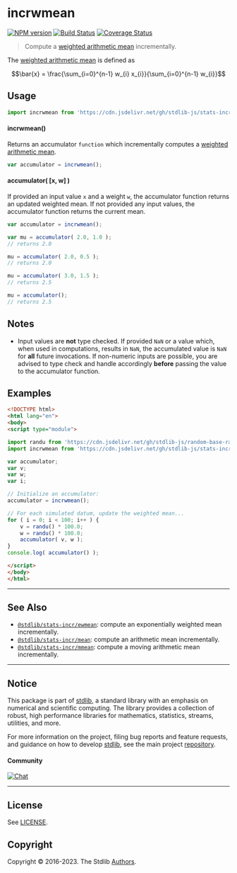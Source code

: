 <!--

@license Apache-2.0

Copyright (c) 2019 The Stdlib Authors.

Licensed under the Apache License, Version 2.0 (the "License");
you may not use this file except in compliance with the License.
You may obtain a copy of the License at

   http://www.apache.org/licenses/LICENSE-2.0

Unless required by applicable law or agreed to in writing, software
distributed under the License is distributed on an "AS IS" BASIS,
WITHOUT WARRANTIES OR CONDITIONS OF ANY KIND, either express or implied.
See the License for the specific language governing permissions and
limitations under the License.

-->

# incrwmean

[![NPM version][npm-image]][npm-url] [![Build Status][test-image]][test-url] [![Coverage Status][coverage-image]][coverage-url] <!-- [![dependencies][dependencies-image]][dependencies-url] -->

> Compute a [weighted arithmetic mean][weighted-arithmetic-mean] incrementally.

<section class="intro">

The [weighted arithmetic mean][weighted-arithmetic-mean] is defined as

<!-- <equation class="equation" label="eq:weighted_arithmetic_mean" align="center" raw="\bar{x} = \frac{\sum_{i=0}^{n-1} w_{i} x_{i}}{\sum_{i=0}^{n-1} w_{i}}" alt="Equation for the weighted arithmetic mean."> -->

```math
\bar{x} = \frac{\sum_{i=0}^{n-1} w_{i} x_{i}}{\sum_{i=0}^{n-1} w_{i}}
```

<!-- <div class="equation" align="center" data-raw-text="\bar{x} = \frac{\sum_{i=0}^{n-1} w_{i} x_{i}}{\sum_{i=0}^{n-1} w_{i}}" data-equation="eq:weighted_arithmetic_mean">
    <img src="https://cdn.jsdelivr.net/gh/stdlib-js/stdlib@adbea9806383f70c982e3191475c874efba1296b/lib/node_modules/@stdlib/stats/incr/wmean/docs/img/equation_weighted_arithmetic_mean.svg" alt="Equation for the weighted arithmetic mean.">
    <br>
</div> -->

<!-- </equation> -->

</section>

<!-- /.intro -->



<section class="usage">

## Usage

```javascript
import incrwmean from 'https://cdn.jsdelivr.net/gh/stdlib-js/stats-incr-wmean@esm/index.mjs';
```

#### incrwmean()

Returns an accumulator `function` which incrementally computes a [weighted arithmetic mean][weighted-arithmetic-mean].

```javascript
var accumulator = incrwmean();
```

#### accumulator( \[x, w] )

If provided an input value `x` and a weight `w`, the accumulator function returns an updated weighted mean. If not provided any input values, the accumulator function returns the current mean.

```javascript
var accumulator = incrwmean();

var mu = accumulator( 2.0, 1.0 );
// returns 2.0

mu = accumulator( 2.0, 0.5 );
// returns 2.0

mu = accumulator( 3.0, 1.5 );
// returns 2.5

mu = accumulator();
// returns 2.5
```

</section>

<!-- /.usage -->

<section class="notes">

## Notes

-   Input values are **not** type checked. If provided `NaN` or a value which, when used in computations, results in `NaN`, the accumulated value is `NaN` for **all** future invocations. If non-numeric inputs are possible, you are advised to type check and handle accordingly **before** passing the value to the accumulator function.

</section>

<!-- /.notes -->

<section class="examples">

## Examples

<!-- eslint no-undef: "error" -->

```html
<!DOCTYPE html>
<html lang="en">
<body>
<script type="module">

import randu from 'https://cdn.jsdelivr.net/gh/stdlib-js/random-base-randu@esm/index.mjs';
import incrwmean from 'https://cdn.jsdelivr.net/gh/stdlib-js/stats-incr-wmean@esm/index.mjs';

var accumulator;
var v;
var w;
var i;

// Initialize an accumulator:
accumulator = incrwmean();

// For each simulated datum, update the weighted mean...
for ( i = 0; i < 100; i++ ) {
    v = randu() * 100.0;
    w = randu() * 100.0;
    accumulator( v, w );
}
console.log( accumulator() );

</script>
</body>
</html>
```

</section>

<!-- /.examples -->

<!-- Section for related `stdlib` packages. Do not manually edit this section, as it is automatically populated. -->

<section class="related">

* * *

## See Also

-   <span class="package-name">[`@stdlib/stats-incr/ewmean`][@stdlib/stats/incr/ewmean]</span><span class="delimiter">: </span><span class="description">compute an exponentially weighted mean incrementally.</span>
-   <span class="package-name">[`@stdlib/stats-incr/mean`][@stdlib/stats/incr/mean]</span><span class="delimiter">: </span><span class="description">compute an arithmetic mean incrementally.</span>
-   <span class="package-name">[`@stdlib/stats-incr/mmean`][@stdlib/stats/incr/mmean]</span><span class="delimiter">: </span><span class="description">compute a moving arithmetic mean incrementally.</span>

</section>

<!-- /.related -->

<!-- Section for all links. Make sure to keep an empty line after the `section` element and another before the `/section` close. -->


<section class="main-repo" >

* * *

## Notice

This package is part of [stdlib][stdlib], a standard library with an emphasis on numerical and scientific computing. The library provides a collection of robust, high performance libraries for mathematics, statistics, streams, utilities, and more.

For more information on the project, filing bug reports and feature requests, and guidance on how to develop [stdlib][stdlib], see the main project [repository][stdlib].

#### Community

[![Chat][chat-image]][chat-url]

---

## License

See [LICENSE][stdlib-license].


## Copyright

Copyright &copy; 2016-2023. The Stdlib [Authors][stdlib-authors].

</section>

<!-- /.stdlib -->

<!-- Section for all links. Make sure to keep an empty line after the `section` element and another before the `/section` close. -->

<section class="links">

[npm-image]: http://img.shields.io/npm/v/@stdlib/stats-incr-wmean.svg
[npm-url]: https://npmjs.org/package/@stdlib/stats-incr-wmean

[test-image]: https://github.com/stdlib-js/stats-incr-wmean/actions/workflows/test.yml/badge.svg?branch=main
[test-url]: https://github.com/stdlib-js/stats-incr-wmean/actions/workflows/test.yml?query=branch:main

[coverage-image]: https://img.shields.io/codecov/c/github/stdlib-js/stats-incr-wmean/main.svg
[coverage-url]: https://codecov.io/github/stdlib-js/stats-incr-wmean?branch=main

<!--

[dependencies-image]: https://img.shields.io/david/stdlib-js/stats-incr-wmean.svg
[dependencies-url]: https://david-dm.org/stdlib-js/stats-incr-wmean/main

-->

[chat-image]: https://img.shields.io/gitter/room/stdlib-js/stdlib.svg
[chat-url]: https://app.gitter.im/#/room/#stdlib-js_stdlib:gitter.im

[stdlib]: https://github.com/stdlib-js/stdlib

[stdlib-authors]: https://github.com/stdlib-js/stdlib/graphs/contributors

[umd]: https://github.com/umdjs/umd
[es-module]: https://developer.mozilla.org/en-US/docs/Web/JavaScript/Guide/Modules

[deno-url]: https://github.com/stdlib-js/stats-incr-wmean/tree/deno
[umd-url]: https://github.com/stdlib-js/stats-incr-wmean/tree/umd
[esm-url]: https://github.com/stdlib-js/stats-incr-wmean/tree/esm
[branches-url]: https://github.com/stdlib-js/stats-incr-wmean/blob/main/branches.md

[stdlib-license]: https://raw.githubusercontent.com/stdlib-js/stats-incr-wmean/main/LICENSE

[weighted-arithmetic-mean]: https://en.wikipedia.org/wiki/Weighted_arithmetic_mean

<!-- <related-links> -->

[@stdlib/stats/incr/ewmean]: https://github.com/stdlib-js/stats-incr-ewmean/tree/esm

[@stdlib/stats/incr/mean]: https://github.com/stdlib-js/stats-incr-mean/tree/esm

[@stdlib/stats/incr/mmean]: https://github.com/stdlib-js/stats-incr-mmean/tree/esm

<!-- </related-links> -->

</section>

<!-- /.links -->
